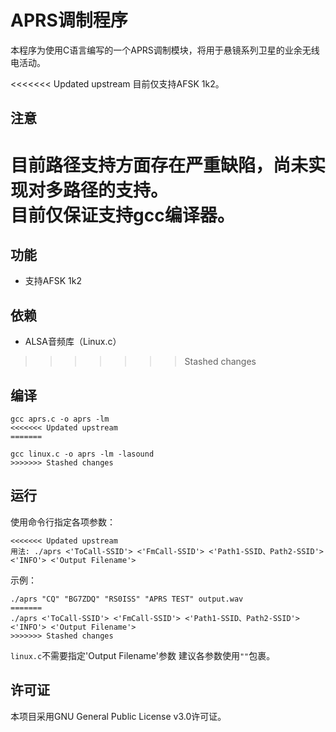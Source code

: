 # APRS调制程序  

本程序为使用C语言编写的一个APRS调制模块，将用于悬镜系列卫星的业余无线电活动。

<<<<<<< Updated upstream
目前仅支持AFSK 1k2。

## 注意
目前路径支持方面存在严重缺陷，尚未实现对多路径的支持。  
目前仅保证支持gcc编译器。
=======
## 功能
- 支持AFSK 1k2

## 依赖
- ALSA音频库（Linux.c）
>>>>>>> Stashed changes

## 编译
```
gcc aprs.c -o aprs -lm
<<<<<<< Updated upstream
=======
```
```
gcc linux.c -o aprs -lm -lasound
>>>>>>> Stashed changes
```
## 运行
使用命令行指定各项参数：  
```
<<<<<<< Updated upstream
用法: ./aprs <'ToCall-SSID'> <'FmCall-SSID'> <'Path1-SSID、Path2-SSID'> <'INFO'> <'Output Filename'>
```  
示例：
```
./aprs "CQ" "BG7ZDQ" "RS0ISS" "APRS TEST" output.wav
=======
./aprs <'ToCall-SSID'> <'FmCall-SSID'> <'Path1-SSID、Path2-SSID'> <'INFO'> <'Output Filename'>
>>>>>>> Stashed changes
```
`linux.c`不需要指定'Output Filename'参数
建议各参数使用`""`包裹。  

## 许可证

本项目采用GNU General Public License v3.0许可证。
